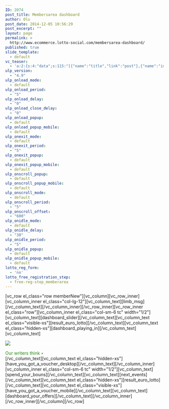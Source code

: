 ```yaml
---
ID: 2074
post_title: Membersarea dashboard
author: Olu
post_date: 2014-12-05 10:56:29
post_excerpt: ""
layout: page
permalink: >
  http://www.ecommerce.lotto-social.com/membersarea-dashboard/
published: true
slide_template:
  - default
vc_teaser:
  - 'a:2:{s:4:"data";s:115:"[{"name":"title","link":"post"},{"name":"image","image":"featured","link":"none"},{"name":"text","mode":"excerpt"}]";s:7:"bgcolor";s:0:"";}'
ulp_version:
  - "4.9"
ulp_onload_mode:
  - default
ulp_onload_period:
  - "5"
ulp_onload_delay:
  - "0"
ulp_onload_close_delay:
  - "0"
ulp_onload_popup:
  - default
ulp_onload_popup_mobile:
  - default
ulp_onexit_mode:
  - default
ulp_onexit_period:
  - "5"
ulp_onexit_popup:
  - default
ulp_onexit_popup_mobile:
  - default
ulp_onscroll_popup:
  - default
ulp_onscroll_popup_mobile:
  - default
ulp_onscroll_mode:
  - default
ulp_onscroll_period:
  - "5"
ulp_onscroll_offset:
  - "600"
ulp_onidle_mode:
  - default
ulp_onidle_delay:
  - "30"
ulp_onidle_period:
  - "5"
ulp_onidle_popup:
  - default
ulp_onidle_popup_mobile:
  - default
lotto_reg_form:
  - 'no'
lotto_free_registration_step:
  - free-reg-step_memberarea
---
```

[vc_row el_class="row memberNew"][vc_column][vc_row_inner][vc_column_inner el_class="col-lg-12"][vc_column_text][limb_msg][/vc_column_text][/vc_column_inner][/vc_row_inner][vc_row_inner el_class="row"][vc_column_inner el_class="col-sm-6 tc" width="1/2"][vc_column_text][dashboard_slider][/vc_column_text][vc_column_text el_class="visible-xs"][result_euro_lotto][/vc_column_text][vc_column_text el_class="hidden-xs"][dashboard_playing_in][/vc_column_text][vc_column_text]
<div id="blogcontent" class="col-lg-12 whiteBg padding-xs">
<div class="blogimage" style="position: relative;">

<a style="text-decoration: none; color: #fff;" title="Say Hello to this month’s MEGA Friday getaway…" href="/news/say-hello-to-this-months-mega-friday-getaway-song-saa-island-is-no-longer-a-secret/" target="_blank"><img class="img-responsive" src="https://lottosocial.s3.amazonaws.com/cms2/wp-content/uploads/mfri_island_header.jpg" alt="Say Hello to this month’s MEGA Friday getaway..." /></a>
<div class="blog-title"><a style="text-decoration: none; color: #fff;" title="Find out more about our spa competition…" href="/news/say-hello-to-this-months-mega-friday-getaway-song-saa-island-is-no-longer-a-secret/" target="_blank"><span style="color: #24890d;">Our writers think</span> <span style="color: #888888;">•</span> Say Hello to this month’s MEGA Friday getaway…
</a></div>
</div>
</div>
[/vc_column_text][vc_column_text el_class="hidden-xs"][have_you_got_a_voucher_desktop][/vc_column_text][/vc_column_inner][vc_column_inner el_class="col-sm-6 tc" width="1/2"][vc_column_text][spend_your_bouns][/vc_column_text][vc_column_text][next_events][/vc_column_text][vc_column_text el_class="hidden-xs"][result_euro_lotto][/vc_column_text][vc_column_text el_class="visible-xs"][have_you_got_a_voucher_mobile][/vc_column_text][vc_column_text][dashboard_your_offers][/vc_column_text][/vc_column_inner][/vc_row_inner][/vc_column][/vc_row]
